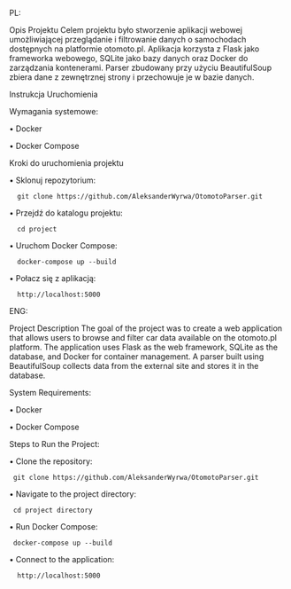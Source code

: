 PL:

Opis Projektu
Celem projektu było stworzenie aplikacji webowej umożliwiającej przeglądanie i filtrowanie danych o samochodach dostępnych na platformie otomoto.pl. Aplikacja korzysta z Flask jako frameworka webowego, SQLite jako bazy danych oraz Docker do zarządzania kontenerami. Parser zbudowany przy użyciu BeautifulSoup zbiera dane z zewnętrznej strony i przechowuje je w bazie danych.

Instrukcja Uruchomienia

Wymagania systemowe:

•	Docker

•	Docker Compose

Kroki do uruchomienia projektu

•	Sklonuj repozytorium:

      git clone https://github.com/AleksanderWyrwa/OtomotoParser.git
   
•	Przejdź do katalogu projektu:

      cd project
   
•	Uruchom Docker Compose:

      docker-compose up --build

•	Połacz się z aplikacją:

      http://localhost:5000
 
ENG: 

Project Description
The goal of the project was to create a web application that allows users to browse and filter car data available on the otomoto.pl platform. The application uses Flask as the web framework, SQLite as the database, and Docker for container management. A parser built using BeautifulSoup collects data from the external site and stores it in the database.

System Requirements:

• Docker

• Docker Compose

Steps to Run the Project:

• Clone the repository:

     git clone https://github.com/AleksanderWyrwa/OtomotoParser.git
  
• Navigate to the project directory:

     cd project directory
  
• Run Docker Compose:

     docker-compose up --build

• Connect to the application:

      http://localhost:5000
 
